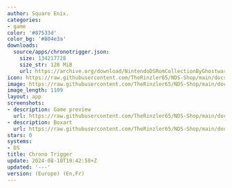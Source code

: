 ```yaml
---
author: Square Enix.
categories:
- game
color: '#87533d'
color_bg: '#804e3a'
downloads:
  source/apps/chronotrigger.json:
    size: 134217728
    size_str: 128 MiB
    url: https://archive.org/download/NintendoDSRomCollectionByGhostware/Chrono%20Trigger%20%28Europe%29%20%28En%2CFr%29.nds
icon: https://raw.githubusercontent.com/TheRinzler65/NDS-Shop/main/docs/assets/images/icons/chronotrigger.png
image: https://raw.githubusercontent.com/TheRinzler65/NDS-Shop/main/docs/assets/images/icons/chronotrigger.png
image_length: 1109
layout: app
screenshots:
- description: Game preview
  url: https://raw.githubusercontent.com/TheRinzler65/NDS-Shop/main/docs/assets/images/screenshots/chronotrigger/chronotrigger.png
- description: Boxart
  url: https://raw.githubusercontent.com/TheRinzler65/NDS-Shop/main/docs/assets/images/boxart/Chrono%20Trigger%20(Europe)%20(En%2CFr).nds.png
stars: 0
systems:
- DS
title: Chrono Trigger
update: 2024-08-10T19:42:58+Z
updated: '---'
version: (Europe) (En,Fr)
---
```

